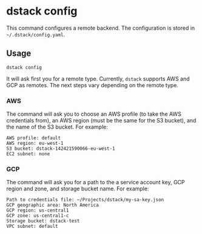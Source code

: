 # dstack config

This command configures a remote backend. The configuration is stored in `~/.dstack/config.yaml`.

## Usage

```shell
dstack config
```

It will ask first you for a remote type. Currently, `dstack` supports AWS and GCP as remotes.
The next steps vary depending on the remote type.

### AWS

The command will ask you to choose an AWS profile (to take the AWS credentials from), 
an AWS region (must be the same for the S3 bucket), and the name of the S3 bucket. For example:

```shell
AWS profile: default
AWS region: eu-west-1
S3 bucket: dstack-142421590066-eu-west-1
EC2 subnet: none
```

### GCP

The command will ask you for a path to the a service account key, GCP region and zone, and storage bucket name. For example:

```
Path to credentials file: ~/Projects/dstack/my-sa-key.json
GCP geographic area: North America
GCP region: us-central1
GCP zone: us-central1-c
Storage bucket: dstack-test
VPC subnet: default
```
